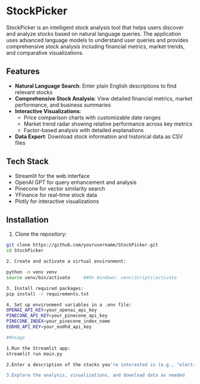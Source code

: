 # StockPicker

StockPicker is an intelligent stock analysis tool that helps users discover and analyze stocks based on natural language queries. The application uses advanced language models to understand user queries and provides comprehensive stock analysis including financial metrics, market trends, and comparative visualizations.

## Features

- **Natural Language Search**: Enter plain English descriptions to find relevant stocks
- **Comprehensive Stock Analysis**: View detailed financial metrics, market performance, and business summaries
- **Interactive Visualizations**:
  - Price comparison charts with customizable date ranges
  - Market trend radar showing relative performance across key metrics
  - Factor-based analysis with detailed explanations
- **Data Export**: Download stock information and historical data as CSV files

## Tech Stack

- Streamlit for the web interface
- OpenAI GPT for query enhancement and analysis
- Pinecone for vector similarity search
- YFinance for real-time stock data
- Plotly for interactive visualizations

## Installation

1. Clone the repository:

```bash
git clone https://github.com/yourusername/StockPicker.git
cd StockPicker

2. Create and activate a virtual environment:

python -m venv venv
source venv/bin/activate     ##On Windows: venv\Scripts\activate

3. Install required packages:
pip install -r requirements.txt

4. Set up environment variables in a .env file:
OPENAI_API_KEY=your_openai_api_key
PINECONE_API_KEY=your_pinecone_api_key
PINECONE_INDEX=your_pinecone_index_name
EODHD_API_KEY=your_eodhd_api_key

##Usage

1.Run the Streamlit app:
streamlit run main.py

2.Enter a description of the stocks you're interested in (e.g., "electric car manufacturers" or "hotels")

3.Explore the analysis, visualizations, and download data as needed
```
